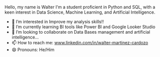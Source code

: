 Hello, my name is Walter I'm a student proficient in Python and SQL, with a keen interest in Data Science, Machine Learning, and Artificial Intelligence.
- 👀 I’m interested in Improve my analysis skills!!
- 🌱 I’m currently learning BI tools like Power BI and Google Looker Studio
- 💞️ I’m looking to collaborate on Data Bases management and artificial intelligence...
- 📫 How to reach me: www.linkedin.com/in/walter-martinez-cardozo
- 😄 Pronouns: He/Him
<!---
DD66DD/DD66DD is a ✨ special ✨ repository because its `README.md` (this file) appears on your GitHub profile.
You can click the Preview link to take a look at your changes.
--->
